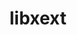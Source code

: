 ---
title: "libxext"
layout: cache
categories: [package, develop]
meta: {"compilers": ["gcc@=11.1.0", "gcc@=11.4.0", "gcc@=13.2.0", "gcc@=9.4.0", "oneapi@=2024.2.1"], "num_specs": 48, "num_specs_by_stack": {"data-vis-sdk": 4, "e4s": 8, "e4s-neoverse_v1": 4, "e4s-oneapi": 8, "e4s-power": 1, "e4s-rocm-external": 4, "gpu-tests": 15, "hep": 4, "ml-linux-x86_64-rocm": 4, "root": 48}, "oss": ["ubuntu20.04", "ubuntu22.04", "ubuntu24.04"], "platforms": ["linux"], "stacks": ["data-vis-sdk", "e4s", "e4s-neoverse_v1", "e4s-oneapi", "e4s-power", "e4s-rocm-external", "gpu-tests", "hep", "ml-linux-x86_64-rocm", "root"], "targets": ["neoverse_v1", "ppc64le", "x86_64_v3"], "versions": ["1.3.3", "1.3.6"]}
spec_details: [{"compiler": "gcc@=11.4.0", "hash": "24okdljvkre5lnmeirjazrfd3fsdbdx7", "os": "ubuntu22.04", "platform": "linux", "size": "-", "stacks": ["e4s", "e4s-rocm-external", "root"], "target": "x86_64_v3", "variants": ["build_system=autotools"], "versions": ["1.3.6"]}, {"compiler": "oneapi@=2024.2.1", "hash": "2qe6rvzgrg6cd2hvhi7kpfdoakkfwqfr", "os": "ubuntu22.04", "platform": "linux", "size": "-", "stacks": ["e4s-oneapi", "root"], "target": "x86_64_v3", "variants": ["build_system=autotools"], "versions": ["1.3.6"]}, {"compiler": "gcc@=11.1.0", "hash": "2yfxzu53hgm2numarmawbmezpxdygadp", "os": "ubuntu20.04", "platform": "linux", "size": "-", "stacks": ["gpu-tests", "root"], "target": "x86_64_v3", "variants": ["build_system=autotools"], "versions": ["1.3.3"]}, {"compiler": "gcc@=11.4.0", "hash": "53hfry6zqim4yirin2epdotd7jqydibl", "os": "ubuntu22.04", "platform": "linux", "size": "-", "stacks": ["hep", "root"], "target": "x86_64_v3", "variants": ["build_system=autotools"], "versions": ["1.3.6"]}, {"compiler": "gcc@=11.1.0", "hash": "5nwoffihwqwasezz2gb7ovnoi4twdyv6", "os": "ubuntu20.04", "platform": "linux", "size": "-", "stacks": ["data-vis-sdk", "root"], "target": "x86_64_v3", "variants": ["build_system=autotools"], "versions": ["1.3.6"]}, {"compiler": "gcc@=11.4.0", "hash": "5qbwhj46xadghekklidxakpbrblzzges", "os": "ubuntu22.04", "platform": "linux", "size": "-", "stacks": ["e4s", "e4s-rocm-external", "root"], "target": "x86_64_v3", "variants": ["build_system=autotools"], "versions": ["1.3.6"]}, {"compiler": "gcc@=11.4.0", "hash": "643epmxte4oe2kwuqnfdso66el2hmhpk", "os": "ubuntu22.04", "platform": "linux", "size": "-", "stacks": ["e4s-neoverse_v1", "root"], "target": "neoverse_v1", "variants": ["build_system=autotools"], "versions": ["1.3.6"]}, {"compiler": "gcc@=11.1.0", "hash": "6dgisgav2dop3qjtgx2phosxhgtervae", "os": "ubuntu20.04", "platform": "linux", "size": "-", "stacks": ["gpu-tests", "root"], "target": "x86_64_v3", "variants": ["build_system=autotools"], "versions": ["1.3.3"]}, {"compiler": "gcc@=11.1.0", "hash": "6iahovu342ymydaa2yu2xqx7rtjaekla", "os": "ubuntu20.04", "platform": "linux", "size": "-", "stacks": ["gpu-tests", "root"], "target": "x86_64_v3", "variants": ["build_system=autotools"], "versions": ["1.3.3"]}, {"compiler": "gcc@=11.1.0", "hash": "7wbpcpu66zm3uesmvp6s3bgdq4mrjjwp", "os": "ubuntu20.04", "platform": "linux", "size": "-", "stacks": ["gpu-tests", "root"], "target": "x86_64_v3", "variants": ["build_system=autotools"], "versions": ["1.3.3"]}, {"compiler": "gcc@=11.1.0", "hash": "aac6n2whti6fwtag5wrkonhfffmdjxsr", "os": "ubuntu20.04", "platform": "linux", "size": "-", "stacks": ["gpu-tests", "root"], "target": "x86_64_v3", "variants": ["build_system=autotools"], "versions": ["1.3.3"]}, {"compiler": "oneapi@=2024.2.1", "hash": "anfbebypj6rs264cmd6kuzv7peincj6n", "os": "ubuntu22.04", "platform": "linux", "size": "-", "stacks": ["e4s-oneapi", "root"], "target": "x86_64_v3", "variants": ["build_system=autotools"], "versions": ["1.3.6"]}, {"compiler": "oneapi@=2024.2.1", "hash": "b2sdqkqoxihxwa3oqlbss3ucpfox6xaw", "os": "ubuntu22.04", "platform": "linux", "size": "-", "stacks": ["e4s-oneapi", "root"], "target": "x86_64_v3", "variants": ["build_system=autotools"], "versions": ["1.3.6"]}, {"compiler": "oneapi@=2024.2.1", "hash": "b4pheqr2mcpwyhaclnhq6v7yr2jxtma4", "os": "ubuntu22.04", "platform": "linux", "size": "-", "stacks": ["e4s-oneapi", "root"], "target": "x86_64_v3", "variants": ["build_system=autotools"], "versions": ["1.3.6"]}, {"compiler": "gcc@=13.2.0", "hash": "brqxbhk7if5aotk4rshtyewuyzqsox35", "os": "ubuntu24.04", "platform": "linux", "size": "-", "stacks": ["ml-linux-x86_64-rocm", "root"], "target": "x86_64_v3", "variants": ["build_system=autotools"], "versions": ["1.3.6"]}, {"compiler": "gcc@=11.1.0", "hash": "cdtvj4ufoax6izewjiwiwkgyqfbevrur", "os": "ubuntu20.04", "platform": "linux", "size": "-", "stacks": ["gpu-tests", "root"], "target": "x86_64_v3", "variants": ["build_system=autotools"], "versions": ["1.3.3"]}, {"compiler": "gcc@=11.1.0", "hash": "dbdubi7gxnytn5ufatvaoydyonswzerg", "os": "ubuntu20.04", "platform": "linux", "size": "-", "stacks": ["data-vis-sdk", "root"], "target": "x86_64_v3", "variants": ["build_system=autotools"], "versions": ["1.3.6"]}, {"compiler": "gcc@=11.1.0", "hash": "di4ft2mtashuyftjqblsdecdzwtaeed7", "os": "ubuntu20.04", "platform": "linux", "size": "-", "stacks": ["gpu-tests", "root"], "target": "x86_64_v3", "variants": ["build_system=autotools"], "versions": ["1.3.3"]}, {"compiler": "gcc@=11.4.0", "hash": "e2xyjd55p5cx4ijjb22kjuxlbfzvytp4", "os": "ubuntu22.04", "platform": "linux", "size": "-", "stacks": ["hep", "root"], "target": "x86_64_v3", "variants": ["build_system=autotools"], "versions": ["1.3.6"]}, {"compiler": "gcc@=11.4.0", "hash": "eia5rbpljbec56u6iklexxa7oryel7uv", "os": "ubuntu22.04", "platform": "linux", "size": "-", "stacks": ["hep", "root"], "target": "x86_64_v3", "variants": ["build_system=autotools"], "versions": ["1.3.6"]}, {"compiler": "gcc@=11.1.0", "hash": "elpo7qugsekefenr7spjewfimonpp3lb", "os": "ubuntu20.04", "platform": "linux", "size": "-", "stacks": ["gpu-tests", "root"], "target": "x86_64_v3", "variants": ["build_system=autotools"], "versions": ["1.3.3"]}, {"compiler": "gcc@=13.2.0", "hash": "f3yupi7pgtugtfmgmrxtqsarngulyq2y", "os": "ubuntu24.04", "platform": "linux", "size": "-", "stacks": ["ml-linux-x86_64-rocm", "root"], "target": "x86_64_v3", "variants": ["build_system=autotools"], "versions": ["1.3.6"]}, {"compiler": "gcc@=11.1.0", "hash": "ff2v2cldxvp22q5ifrd4hsitbwpi7zvy", "os": "ubuntu20.04", "platform": "linux", "size": "-", "stacks": ["gpu-tests", "root"], "target": "x86_64_v3", "variants": ["build_system=autotools"], "versions": ["1.3.3"]}, {"compiler": "gcc@=9.4.0", "hash": "g2hhhpqmeufqy2jd5hmzk3ygxeymzrjv", "os": "ubuntu20.04", "platform": "linux", "size": "-", "stacks": ["e4s-power", "root"], "target": "ppc64le", "variants": ["build_system=autotools"], "versions": ["1.3.6"]}, {"compiler": "gcc@=11.4.0", "hash": "g63nru3kxhdwxp7uxsb6i4mapmn2r72d", "os": "ubuntu22.04", "platform": "linux", "size": "-", "stacks": ["e4s-neoverse_v1", "root"], "target": "neoverse_v1", "variants": ["build_system=autotools"], "versions": ["1.3.6"]}, {"compiler": "gcc@=11.4.0", "hash": "hte3uff3txu66oe2lnfd42miirks3r4g", "os": "ubuntu22.04", "platform": "linux", "size": "-", "stacks": ["e4s", "e4s-rocm-external", "root"], "target": "x86_64_v3", "variants": ["build_system=autotools"], "versions": ["1.3.6"]}, {"compiler": "gcc@=11.1.0", "hash": "ifu75ajm44nbp2ftzs3odugrazrxhm3o", "os": "ubuntu20.04", "platform": "linux", "size": "-", "stacks": ["gpu-tests", "root"], "target": "x86_64_v3", "variants": ["build_system=autotools"], "versions": ["1.3.3"]}, {"compiler": "oneapi@=2024.2.1", "hash": "jjhl553motohpmukq2nb33mgws34yrw3", "os": "ubuntu22.04", "platform": "linux", "size": "-", "stacks": ["e4s-oneapi", "root"], "target": "x86_64_v3", "variants": ["build_system=autotools"], "versions": ["1.3.6"]}, {"compiler": "gcc@=11.4.0", "hash": "k3ti3idqqmqfnqfspeazvlf75fuauxzj", "os": "ubuntu22.04", "platform": "linux", "size": "-", "stacks": ["e4s", "e4s-rocm-external", "root"], "target": "x86_64_v3", "variants": ["build_system=autotools"], "versions": ["1.3.6"]}, {"compiler": "gcc@=11.4.0", "hash": "kgbebbgjfdzbvmxoo64usfhxiaj4jqm6", "os": "ubuntu22.04", "platform": "linux", "size": "-", "stacks": ["e4s-neoverse_v1", "root"], "target": "neoverse_v1", "variants": ["build_system=autotools"], "versions": ["1.3.6"]}, {"compiler": "gcc@=11.4.0", "hash": "lszmqatxtftitb5h4uuayw3ixzj5nkb5", "os": "ubuntu22.04", "platform": "linux", "size": "-", "stacks": ["e4s", "root"], "target": "x86_64_v3", "variants": ["build_system=autotools"], "versions": ["1.3.6"]}, {"compiler": "oneapi@=2024.2.1", "hash": "lvpxl6iexli43oe5wkpoookt3yakzyt5", "os": "ubuntu22.04", "platform": "linux", "size": "-", "stacks": ["e4s-oneapi", "root"], "target": "x86_64_v3", "variants": ["build_system=autotools"], "versions": ["1.3.6"]}, {"compiler": "gcc@=11.1.0", "hash": "njtt7zj7gih7gj42345dzcpuivtq45ar", "os": "ubuntu20.04", "platform": "linux", "size": "-", "stacks": ["gpu-tests", "root"], "target": "x86_64_v3", "variants": ["build_system=autotools"], "versions": ["1.3.3"]}, {"compiler": "gcc@=11.1.0", "hash": "o7ev5q42bpgptkgqyu7tu5632r5rii6b", "os": "ubuntu20.04", "platform": "linux", "size": "-", "stacks": ["data-vis-sdk", "root"], "target": "x86_64_v3", "variants": ["build_system=autotools"], "versions": ["1.3.6"]}, {"compiler": "gcc@=11.1.0", "hash": "oc54eqti7msi5cwcynagsgt2xz7ly6nr", "os": "ubuntu20.04", "platform": "linux", "size": "-", "stacks": ["gpu-tests", "root"], "target": "x86_64_v3", "variants": ["build_system=autotools"], "versions": ["1.3.3"]}, {"compiler": "gcc@=11.4.0", "hash": "op2ezuijsgtpyxodfh4py7kwyzlcfqbo", "os": "ubuntu22.04", "platform": "linux", "size": "-", "stacks": ["e4s", "root"], "target": "x86_64_v3", "variants": ["build_system=autotools"], "versions": ["1.3.6"]}, {"compiler": "gcc@=11.1.0", "hash": "qvzujzwnhdrughuojdcrn47be6hsloe3", "os": "ubuntu20.04", "platform": "linux", "size": "-", "stacks": ["data-vis-sdk", "root"], "target": "x86_64_v3", "variants": ["build_system=autotools"], "versions": ["1.3.6"]}, {"compiler": "gcc@=11.1.0", "hash": "rjfkw27etv5epytbw7pfe4chlonzmscp", "os": "ubuntu20.04", "platform": "linux", "size": "-", "stacks": ["gpu-tests", "root"], "target": "x86_64_v3", "variants": ["build_system=autotools"], "versions": ["1.3.3"]}, {"compiler": "gcc@=11.4.0", "hash": "steaad3er5qqi5vlitrby4ct5hten2g3", "os": "ubuntu22.04", "platform": "linux", "size": "-", "stacks": ["e4s", "root"], "target": "x86_64_v3", "variants": ["build_system=autotools"], "versions": ["1.3.6"]}, {"compiler": "oneapi@=2024.2.1", "hash": "swfmdnpcpur2wgwwiqs3nuddgewpimgi", "os": "ubuntu22.04", "platform": "linux", "size": "-", "stacks": ["e4s-oneapi", "root"], "target": "x86_64_v3", "variants": ["build_system=autotools"], "versions": ["1.3.6"]}, {"compiler": "gcc@=13.2.0", "hash": "ve4aif5te3hbcvmwpmydkhljofmyy6yf", "os": "ubuntu24.04", "platform": "linux", "size": "-", "stacks": ["ml-linux-x86_64-rocm", "root"], "target": "x86_64_v3", "variants": ["build_system=autotools"], "versions": ["1.3.6"]}, {"compiler": "gcc@=11.1.0", "hash": "vlz2no2use5ce2zpedbzgjvajqlxxrus", "os": "ubuntu20.04", "platform": "linux", "size": "-", "stacks": ["gpu-tests", "root"], "target": "x86_64_v3", "variants": ["build_system=autotools"], "versions": ["1.3.3"]}, {"compiler": "gcc@=11.1.0", "hash": "wmwsbpoyopbszjhe5ujjugpqvxagtbit", "os": "ubuntu20.04", "platform": "linux", "size": "-", "stacks": ["gpu-tests", "root"], "target": "x86_64_v3", "variants": ["build_system=autotools"], "versions": ["1.3.3"]}, {"compiler": "gcc@=11.4.0", "hash": "wnozlh2f53xaufkb32viymqpj2kzvacr", "os": "ubuntu22.04", "platform": "linux", "size": "-", "stacks": ["e4s", "root"], "target": "x86_64_v3", "variants": ["build_system=autotools"], "versions": ["1.3.6"]}, {"compiler": "oneapi@=2024.2.1", "hash": "x5aewxlkoktyk5fwnyfwmq4s24yrfcs2", "os": "ubuntu22.04", "platform": "linux", "size": "-", "stacks": ["e4s-oneapi", "root"], "target": "x86_64_v3", "variants": ["build_system=autotools"], "versions": ["1.3.6"]}, {"compiler": "gcc@=11.4.0", "hash": "ypnndpzsfxq2yjljb46n3spxskte47gi", "os": "ubuntu22.04", "platform": "linux", "size": "-", "stacks": ["hep", "root"], "target": "x86_64_v3", "variants": ["build_system=autotools"], "versions": ["1.3.6"]}, {"compiler": "gcc@=13.2.0", "hash": "z47f4u4owcpbhly2htkiwfcaadsh6xhj", "os": "ubuntu24.04", "platform": "linux", "size": "-", "stacks": ["ml-linux-x86_64-rocm", "root"], "target": "x86_64_v3", "variants": ["build_system=autotools"], "versions": ["1.3.6"]}, {"compiler": "gcc@=11.4.0", "hash": "z6grexyui7ukxkompfeahd3yudqxbazw", "os": "ubuntu22.04", "platform": "linux", "size": "-", "stacks": ["e4s-neoverse_v1", "root"], "target": "neoverse_v1", "variants": ["build_system=autotools"], "versions": ["1.3.6"]}]
---